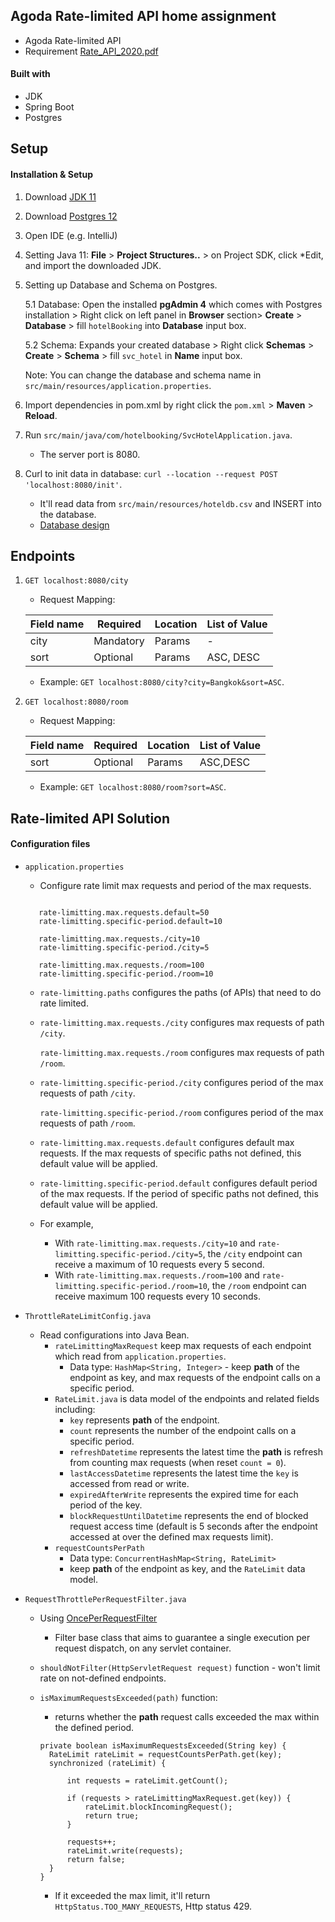 ## Agoda Rate-limited API home assignment

- Agoda Rate-limited API
- Requirement [Rate_API_2020.pdf](./Rate_API_2020.pdf)

#### Built with

- JDK
- Spring Boot
- Postgres 

## Setup

#### Installation & Setup

1. Download [JDK 11](http://jdk.java.net/archive/) 
2. Download [Postgres 12](https://www.postgresql.org/download/) 
3. Open IDE (e.g. IntelliJ)
4. Setting Java 11: **File** > **Project Structures..** > on Project SDK, click *Edit, and import the downloaded JDK.
5. Setting up Database and Schema on Postgres.

    5.1 Database: Open the installed **pgAdmin 4** which comes with Postgres installation > Right click on left panel in **Browser** section> **Create** > **Database** > fill `hotelBooking` into **Database** input box.
    
    5.2 Schema: Expands your created database > Right click **Schemas** > **Create** > **Schema** > fill `svc_hotel` in **Name** input box.

    Note: You can change the database and schema name in `src/main/resources/application.properties`.
6. Import dependencies in pom.xml by right click the `pom.xml` > **Maven** > **Reload**.
7. Run `src/main/java/com/hotelbooking/SvcHotelApplication.java`.
    - The server port is 8080.
8. Curl to init data in database: `curl --location --request POST 'localhost:8080/init'`.
    - It'll read data from `src/main/resources/hoteldb.csv` and INSERT into the database.
    - [Database design](https://drive.google.com/file/d/1z6HBKNuGCMV8mIlXoo6vIrmHkaKpKQQZ/view) 
    
## Endpoints
1. `GET localhost:8080/city`
    - Request Mapping:
    
    |Field name| Required|Location|List of Value|
    |----------|---------|--------|-------------|
    |city|Mandatory|Params|-|
    |sort|Optional|Params|ASC, DESC|
    
    - Example: `GET localhost:8080/city?city=Bangkok&sort=ASC`.

2. `GET localhost:8080/room`
    - Request Mapping:
    
    |Field name| Required|Location|List of Value|
    |----------|---------|--------|-------------|
    |sort|Optional|Params|ASC,DESC|
    
    - Example: `GET localhost:8080/room?sort=ASC`.
    

## Rate-limited API Solution

#### Configuration files

- `application.properties`
    - Configure rate limit max requests and period of the max requests.
    
    ```rate-limitting.paths=/city,/room
       
       rate-limitting.max.requests.default=50
       rate-limitting.specific-period.default=10
       
       rate-limitting.max.requests./city=10
       rate-limitting.specific-period./city=5
       
       rate-limitting.max.requests./room=100
       rate-limitting.specific-period./room=10
    ```
  
    - `rate-limitting.paths` configures the paths (of APIs) that need to do rate limited.
    - `rate-limitting.max.requests./city` configures max requests of path `/city`.
       
      `rate-limitting.max.requests./room` configures max requests of path `/room`.
    
    - `rate-limitting.specific-period./city` configures period of the max requests of path `/city`.
    
      `rate-limitting.specific-period./room` configures period of the max requests of path `/room`.
    - `rate-limitting.max.requests.default` configures default max requests. If the max requests of specific paths not defined, this default value will be applied.
    - `rate-limitting.specific-period.default` configures default period of the max requests. If the period of specific paths not defined, this default value will be applied.
    - For example,
        - With `rate-limitting.max.requests./city=10` and `rate-limitting.specific-period./city=5`, the `/city` endpoint can receive a maximum of 10 requests every 5 second.
        - With `rate-limitting.max.requests./room=100` and `rate-limitting.specific-period./room=10`, the `/room` endpoint can receive maximum 100 requests every 10 seconds.
- `ThrottleRateLimitConfig.java`
    - Read configurations into Java Bean.
        - `rateLimittingMaxRequest` keep max requests of each endpoint which read from `application.properties`.
            - Data type: `HashMap<String, Integer>` - keep **path** of the endpoint as key, and max requests of the endpoint calls on a specific period.
        - `RateLimit.java` is data model of the endpoints and related fields including:
            - `key` represents **path** of the endpoint.
            - `count` represents the number of the endpoint calls on a specific period.
            - `refreshDatetime` represents the latest time the **path** is refresh from counting max requests (when reset `count = 0`).
            - `lastAccessDatetime` represents the latest time the `key` is accessed from read or write.
            - `expiredAfterWrite` represents the expired time for each period of the key.
            - `blockRequestUntilDatetime` represents the end of blocked request access time (default is 5 seconds after the endpoint accessed at over the defined max requests limit).
        - `requestCountsPerPath` 
            - Data type: `ConcurrentHashMap<String, RateLimit>` 
            - keep **path** of the endpoint as key, and the `RateLimit` data model.

- `RequestThrottlePerRequestFilter.java`
    - Using [OncePerRequestFilter](https://docs.spring.io/spring-framework/docs/current/javadoc-api/org/springframework/web/filter/OncePerRequestFilter.html)
        - Filter base class that aims to guarantee a single execution per request dispatch, on any servlet container.
    - `shouldNotFilter(HttpServletRequest request)` function - won't limit rate on not-defined endpoints.
    - `isMaximumRequestsExceeded(path)` function:
        - returns whether the **path** request calls exceeded the max within the defined period.
     
        ```
        private boolean isMaximumRequestsExceeded(String key) {
          RateLimit rateLimit = requestCountsPerPath.get(key);
          synchronized (rateLimit) {
  
              int requests = rateLimit.getCount();
  
              if (requests > rateLimittingMaxRequest.get(key)) {
                  rateLimit.blockIncomingRequest();
                  return true;
              }
  
              requests++;
              rateLimit.write(requests);
              return false;
          }
      }
        ```

      - If it exceeded the max limit, it'll return `HttpStatus.TOO_MANY_REQUESTS`, Http status 429.
